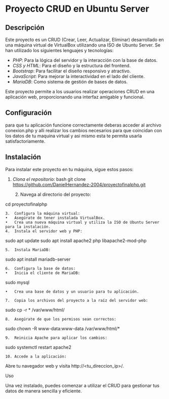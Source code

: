 # Proyecto CRUD en Ubuntu Server

## Descripción

Este proyecto es un CRUD (Crear, Leer, Actualizar, Eliminar) desarrollado en una máquina virtual de VirtualBox utilizando una ISO de Ubuntu Server. Se han utilizado los siguientes lenguajes y tecnologías:

- *PHP*: Para la lógica del servidor y la interacción con la base de datos.
- *CSS y HTML*: Para el diseño y la estructura del frontend.
- *Bootstrap*: Para facilitar el diseño responsivo y atractivo.
- *JavaScript*: Para mejorar la interactividad en el lado del cliente.
- *MariaDB*: Como sistema de gestión de bases de datos.

Este proyecto permite a los usuarios realizar operaciones CRUD en una aplicación web, proporcionando una interfaz amigable y funcional.

## Configuración 
para que tu aplicación funcione correctamente deberas acceder al archivo conexion.php y alli realizar los cambios necesarios para que coincidan con los datos de tu maquina virtual y asi mismo esta te permita usarla satisfactoriamente.


## Instalación

Para instalar este proyecto en tu máquina, sigue estos pasos:

1. *Clona el repositorio:*
   bash
   git clone https://github.com/DanielHernandez-2004/proyectofinalphp.git

	2.	Navega al directorio del proyecto:

cd proyectofinalphp


	3.	Configura la máquina virtual:
	•	Asegúrate de tener instalada VirtualBox.
	•	Crea una nueva máquina virtual y utiliza la ISO de Ubuntu Server para la instalación.
	4.	Instala el servidor web y PHP:

sudo apt update
sudo apt install apache2 php libapache2-mod-php


	5.	Instala MariaDB:

sudo apt install mariadb-server


	6.	Configura la base de datos:
	•	Inicia el cliente de MariaDB:

sudo mysql


	•	Crea una base de datos y un usuario para tu aplicación.

	7.	Copia los archivos del proyecto a la raíz del servidor web:

sudo cp -r * /var/www/html/


	8.	Asegúrate de que los permisos sean correctos:

sudo chown -R www-data:www-data /var/www/html/*


	9.	Reinicia Apache para aplicar los cambios:

sudo systemctl restart apache2


	10.	Accede a la aplicación:
Abre tu navegador web y visita http://<tu_direccion_ip>/.

Uso

Una vez instalado, puedes comenzar a utilizar el CRUD para gestionar tus datos de manera sencilla y eficiente.

